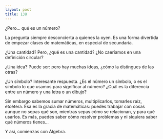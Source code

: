 ```yaml
---
layout: post
title: 138
---
```


¿Pero... qué es un número?

La pregunta siempre desconcierta a quienes la oyen. Es una forma divertida de empezar clases de matemáticas, en especial de secundaria.

¿Una cantidad? Pero, ¿qué es una cantidad? ¿No caeríamos en una definición circular?

¿Una idea? Puede ser: pero hay muchas ideas, ¿cómo la distingues de las otras?

¿Un símbolo? Interesante respuesta. ¿Es el número un símbolo, o es el símbolo lo que usamos para significar al número? ¿Cuál es la diferencia entre un número y una letra o un dibujo?

Sin embargo sabemos sumar números, multiplicarlos, tomarles raíz, etcétera. Esa es la gracia de matemáticas: puedes trabajar con cosas aunque no sepas qué son, mientras sepas cómo se relacionan, y para qué usarlos. Es más, puedes saber cómo resolver problemas y ni siquiera saber qué números tienes...

Y así, comienzas con Álgebra.
